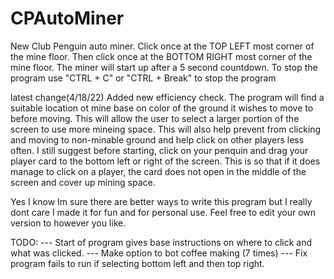 # CPAutoMiner
New Club Penguin auto miner.
Click once at the TOP LEFT most corner of the mine floor.
Then click once at the BOTTOM RIGHT most corner of the mine floor.
The miner will start up after a 5 second countdown.
To stop the program use "CTRL + C" or "CTRL + Break" to stop the program

latest change(4/18/22)
Added new efficiency check. The program will find a suitable location ot mine base on color of the ground it wishes to move to before moving.
This will allow the user to select a larger portion of the screen to use more mineing space. This will also help prevent from clicking and moving to
non-minable ground and help click on other players less often. I still suggest before starting, click on your penquin and drag your player card to the 
bottom left or right of the screen. This is so that if it does manage to click on a player, the card does not open in the middle of the screen and cover
up mining space.

Yes I know Im sure there are better ways to write this program but I really dont care I made it for fun and for personal use. 
Feel free to edit your own version to however you like.


TODO:
--- Start of program gives base instructions on where to click and what was clicked.
--- Make option to bot coffee making (7 times)
--- Fix program fails to run if selecting bottom left and then top right.
